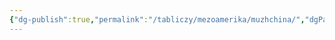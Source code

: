 ```yaml
---
{"dg-publish":true,"permalink":"/tabliczy/mezoamerika/muzhchina/","dgPassFrontmatter":true}
---
```



